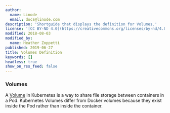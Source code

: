 ```yaml
---
author:
  name: Linode
  email: docs@linode.com
description: 'Shortguide that displays the definition for Volumes.'
license: '[CC BY-ND 4.0](https://creativecommons.org/licenses/by-nd/4.0)'
modified: 2018-08-03
modified_by:
  name: Heather Zoppetti
published: 2019-06-27
title: Volumes Definition
keywords: []
headless: true
show_on_rss_feed: false
---
```


### Volumes

A [Volume](https://kubernetes.io/docs/reference/generated/kubernetes-api/v1.13/#volume-v1-core) in Kubernetes is a way to share file storage between containers in a Pod. Kubernetes Volumes differ from Docker volumes because they exist inside the Pod rather than inside the container.
